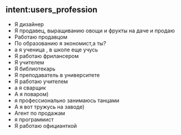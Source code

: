 ## intent:users_profession
- Я дизайнер
- Я продавец, выращиванию овощи и фрукты на даче и продаю
- Работаю продавцом
- По образованию я экономист,а ты?
- а я ученица , в школе еще учусь
- Я работаю фрилансером 
- Я учителем 
- Я библиотекарь
- Я преподаватель в университете 
- Я работаю учителем  
- а я сварщик 
- А я поваром)
- я профессионально занимаюсь танцами
- А я вот тружусь на заводе)
- Агент по продажам 
- я программист
- Я работаю официанткой